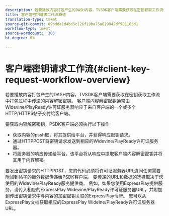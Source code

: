 ```yaml
---
description: 若要播放内容打包产生的DASH内容，TVSDK客户端需要获取在密钥获取工作流中打包过程中传递的内容解密密钥。 客户端内容解密密钥通常由Widevine/PlayReady许可证服务器响应于来自客户端的一个或多个HTTP/HTTPS帖子交付给客户端。
title: 客户端密钥请求工作流概述
translation-type: tm+mt
source-git-commit: 89bdda1d4bd5c126f19ba75a819942df901183d1
workflow-type: tm+mt
source-wordcount: '305'
ht-degree: 0%

---
```



# 客户端密钥请求工作流{#client-key-request-workflow-overview}

若要播放内容打包产生的DASH内容，TVSDK客户端需要获取在密钥获取工作流中打包过程中传递的内容解密密钥。 客户端内容解密密钥通常由Widevine/PlayReady许可证服务器响应于来自客户端的一个或多个HTTP/HTTPS帖子交付给客户端。

要获取内容解密密钥，PSDK客户端必须执行以下操作

* 获取内容的pssh框，将其提供给平台，并获得响应密钥请求。
* 通过HTTPPOST将密钥请求发送到相应的Widevine/PlayReady许可证服务器。
* 将服务器的响应传递给平台，该平台将从响应中提取客户端内容解密密钥并将其用于内容解密。

要发出密钥请求的HTTPPOST，您的代码必须将许可证服务器URL连同任何需要附加到帖子的额外数据传递给PSDK客户端。 要传递的URL和数据的选择取决于您使用的Widevine/PlayReady服务提供商。 例如，如果您使用ExpressPlay提供服务，请传入相应的ExpressPlay Widevine/PlayReady许可证服务器URL，并附加到传出密钥请求中与内容的加密密钥关联的ExpressPlay令牌。 您可以从ExpressPlay文档获取相应的ExpressPlay WideIne/PlayReady许可证服务器URL。